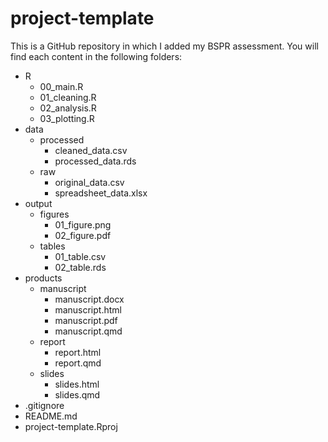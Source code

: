 # project-template
This is a GitHub repository in which I added my BSPR assessment. 
You will find each content in the following folders:
- R
    - 00_main.R
    - 01_cleaning.R
    - 02_analysis.R
    - 03_plotting.R
- data
    - processed
        - cleaned_data.csv
        - processed_data.rds
    - raw
        - original_data.csv
        - spreadsheet_data.xlsx
- output
    - figures
        - 01_figure.png
        - 02_figure.pdf
    - tables
        - 01_table.csv
        - 02_table.rds
- products
    - manuscript
        - manuscript.docx
        - manuscript.html
        - manuscript.pdf
        - manuscript.qmd
    - report
        - report.html
        - report.qmd
    - slides
        - slides.html
        - slides.qmd
- .gitignore
- README.md
- project-template.Rproj
